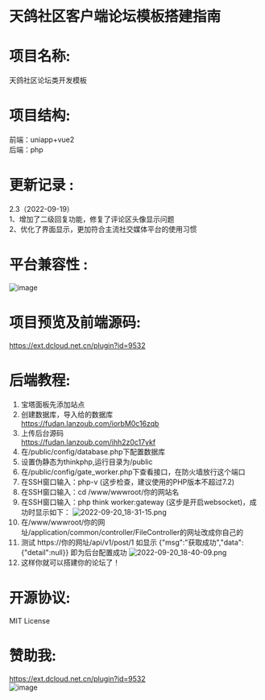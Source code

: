 # **天鸽社区客户端论坛模板搭建指南**
# **项目名称:**
天鸽社区论坛类开发模板

# **项目结构:**  
前端：uniapp+vue2  
后端：php

# **更新记录 :**  
2.3（2022-09-19）  
1、增加了二级回复功能，修复了评论区头像显示问题  
2、优化了界面显示，更加符合主流社交媒体平台的使用习惯  

# **平台兼容性 :**  
![image](https://user-images.githubusercontent.com/91184963/191243024-ef0ad224-e8a4-43f9-9feb-b02779041340.png)

# **项目预览及前端源码:**
https://ext.dcloud.net.cn/plugin?id=9532

# **后端教程:**
1. 宝塔面板先添加站点
2. 创建数据库，导入给的数据库  
https://fudan.lanzoub.com/iorbM0c16zqb
3. 上传后台源码  
https://fudan.lanzoub.com/ihh2z0c17ykf
4. 在/public/config/database.php下配置数据库
5. 设置伪静态为thinkphp,运行目录为/public
6. 在/public/config/gate_worker.php下查看接口，在防火墙放行这个端口
7. 在SSH窗口输入：php-v (这步检查，建议使用的PHP版本不超过7.2)
8. 在SSH窗口输入：cd /www/wwwroot/你的网站名
9. 在SSH窗口输入：php think worker:gateway (这步是开启websocket)，成功时显示如下：
 ![2022-09-20_18-31-15.png](https://img1.imgtp.com/2022/09/20/7y4LawIJ.png)
10. 在/www/wwwroot/你的网址/application/common/controller/FileController的网址改成你自己的
11. 测试 https://你的网址/api/v1/post/1 如显示 {"msg":"获取成功","data":{"detail":null}} 即为后台配置成功
![2022-09-20_18-40-09.png](https://img1.imgtp.com/2022/09/20/U0Kb2aXm.png)
12. 这样你就可以搭建你的论坛了！

# **开源协议:**   
MIT License

# **赞助我:** 
https://ext.dcloud.net.cn/plugin?id=9532  
![image](https://user-images.githubusercontent.com/91184963/191244575-7f696072-5a9c-48ee-97f2-65ec4fda15de.png)
